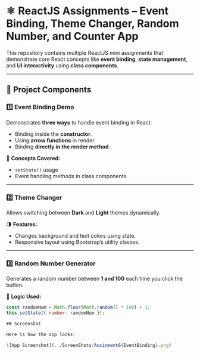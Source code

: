 # ⚛️ ReactJS Assignments – Event Binding, Theme Changer, Random Number, and Counter App

This repository contains multiple ReactJS mini assignments that demonstrate core React concepts like **event binding**, **state management**, and **UI interactivity** using **class components**.

---

## 🚀 Project Components

### 1️⃣ Event Binding Demo
Demonstrates **three ways** to handle event binding in React:
- Binding inside the **constructor**.
- Using **arrow functions** in render.
- Binding **directly in the render method**.

🧠 **Concepts Covered:**
- `setState()` usage
- Event handling methods in class components

---

### 2️⃣ Theme Changer
Allows switching between **Dark** and **Light** themes dynamically.

🌗 **Features:**
- Changes background and text colors using state.
- Responsive layout using Bootstrap’s utility classes.

---

### 3️⃣ Random Number Generator
Generates a random number between **1 and 100** each time you click the button.

🎲 **Logic Used:**
```js
const randomNum = Math.floor(Math.random() * 100) + 1;
this.setState({ number: randomNum });

## Screenshot

Here is how the app looks:

![App Screenshot](../ScreenShots/Assinment6(EventBinding).png)


